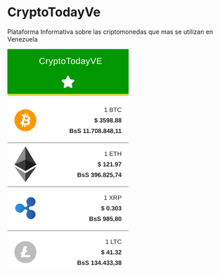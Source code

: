# CryptoTodayVe
Plataforma Informativa sobre las criptomonedas que mas se utilizan en Venezuela

![Alt text](/screenshot/app.png?raw=true "CryptoTodayVe")
